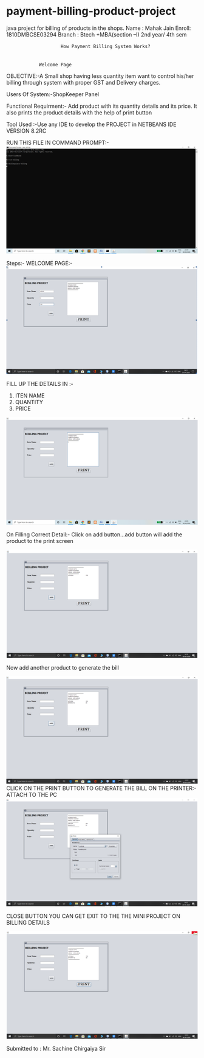 # payment-billing-product-project
java project for billing of products in the shops.
Name : Mahak Jain
Enroll: 1810DMBCSE03294
Branch : Btech +MBA(section –I)
2nd year/ 4th sem


                        How Payment Billing System Works?	


				Welcome Page     
OBJECTIVE:-A Small shop having less quantity item want to control his/her billing through system with proper GST and Delivery charges.

Users Of System:-ShopKeeper Panel

Functional Requirment:- Add  product with its quantity details and its price. It also prints the product details with the help of print button

Tool Used :-Use any IDE to develop the PROJECT in NETBEANS IDE VERSION 8.2RC


RUN THIS FILE IN COMMAND PROMPT:-
![](https://github.com/Mahakj31/payment-billing-product-project/blob/master/img1.png)
 
Steps:-
WELCOME PAGE:-
![](https://github.com/Mahakj31/payment-billing-product-project/blob/master/img7.png)

FILL UP THE DETAILS IN :-
1.	ITEN NAME
2.	QUANTITY
3.	PRICE
 
![](https://github.com/Mahakj31/payment-billing-product-project/blob/master/img2.png)

On Filling Correct Detail:- Click on add button…add button will add the product to the print screen
 
   ![](https://github.com/Mahakj31/payment-billing-product-project/blob/master/img3.png)

Now add another product to generate the bill
 
![](https://github.com/Mahakj31/payment-billing-product-project/blob/master/img4.png)
CLICK ON THE PRINT BUTTON TO GENERATE THE BILL ON THE PRINTER:-
ATTACH TO THE PC
 ![](https://github.com/Mahakj31/payment-billing-product-project/blob/master/img5.png)

 CLOSE BUTTON YOU CAN GET EXIT TO THE THE MINI PROJECT        ON BILLING  DETAILS
 
 ![](https://github.com/Mahakj31/payment-billing-product-project/blob/master/img6.png)


Submitted to : Mr. Sachine Chirgaiya Sir
 

